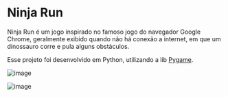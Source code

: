 # Ninja Run

Ninja Run é um jogo inspirado no famoso jogo do navegador Google Chrome, geralmente exibido quando não há conexão a internet, em que um dinossauro corre e pula alguns obstáculos.

Esse projeto foi desenvolvido em Python, utilizando a lib [Pygame](https://www.pygame.org/docs/).

![image](https://github.com/user-attachments/assets/67af14de-3b4d-4b11-89aa-8c44c3c8f846)

![image](https://github.com/user-attachments/assets/1d02ab12-f043-45a8-8c17-0196313b7bb4)


